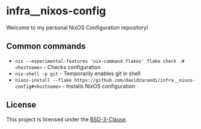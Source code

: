 # infra__nixos-config

Welcome to my personal NixOS Configuration repository!

## Common commands

- `nix --experimental-features 'nix-command flakes' flake check .#<hostname>` - Checks configuration
- `nix-shell -p git` - Temporarily enables git in shell
- `nixos-install --flake https://github.com/davidzarandi/infra__nixos-config#<hostname>` - Installs NixOS configuration

## License

This project is licensed under the [BSD-3-Clause](LICENSE).